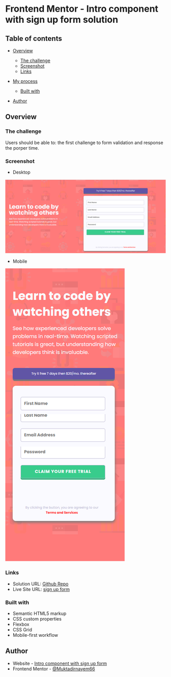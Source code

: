 # Frontend Mentor - Intro component with sign up form solution


## Table of contents

- [Overview](#overview)
  - [The challenge](#the-challenge)
  - [Screenshot](#screenshot)
  - [Links](#links)
- [My process](#my-process)
  - [Built with](#built-with)
 
- [Author](#author)


## Overview

### The challenge

Users should be able to: the first challenge to form validation and response the porper time.

### Screenshot

- Desktop

![Desktop](./screenshot/desktop.png)

- Mobile

![Mobile](./screenshot/mobile.png)

### Links

- Solution URL: [Github Repo](https://github.com/Muktadirnayem66/-sign-up-form.git)
- Live Site URL: [sign up form](https://muktadirnayem66.github.io/-sign-up-form/)


### Built with

- Semantic HTML5 markup
- CSS custom properties
- Flexbox
- CSS Grid
- Mobile-first workflow


## Author

- Website - [Intro component with sign up form](https://www.your-site.com)
- Frontend Mentor - [@Muktadirnayem66](https://www.frontendmentor.io/profile/Muktadirnayem66)



